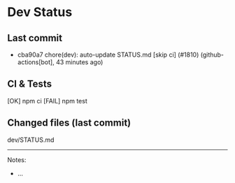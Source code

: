 # Dev Status

## Last commit
- cba90a7 chore(dev): auto-update STATUS.md [skip ci] (#1810) (github-actions[bot], 43 minutes ago)
## CI & Tests
[OK] npm ci
[FAIL] npm test

## Changed files (last commit)
dev/STATUS.md

---
Notes:
- ...
